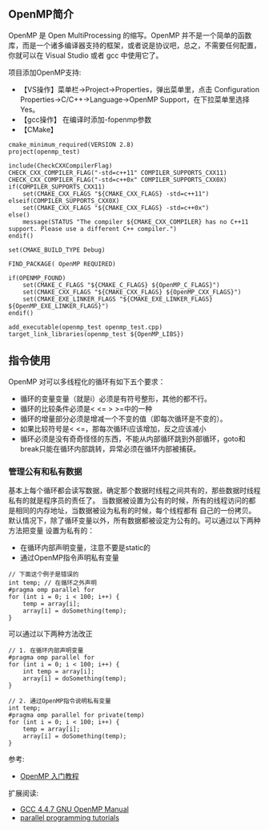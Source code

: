 
## OpenMP简介

OpenMP 是 Open MultiProcessing 的缩写。OpenMP 并不是一个简单的函数库，而是一个诸多编译器支持的框架，或者说是协议吧，总之，不需要任何配置，你就可以在 Visual Studio 或者 gcc 中使用它了。

项目添加OpenMP支持:

- 【VS操作】菜单栏->Project->Properties，弹出菜单里，点击 Configuration Properties->C/C++->Language->OpenMP Support，在下拉菜单里选择Yes。
- 【gcc操作】 在编译时添加-fopenmp参数
- 【CMake】
```
cmake_minimum_required(VERSION 2.8)
project(openmp_test)

include(CheckCXXCompilerFlag)
CHECK_CXX_COMPILER_FLAG("-std=c++11" COMPILER_SUPPORTS_CXX11)
CHECK_CXX_COMPILER_FLAG("-std=c++0x" COMPILER_SUPPORTS_CXX0X)
if(COMPILER_SUPPORTS_CXX11)
    set(CMAKE_CXX_FLAGS "${CMAKE_CXX_FLAGS} -std=c++11")
elseif(COMPILER_SUPPORTS_CXX0X)
    set(CMAKE_CXX_FLAGS "${CMAKE_CXX_FLAGS} -std=c++0x")
else()
    message(STATUS "The compiler ${CMAKE_CXX_COMPILER} has no C++11 support. Please use a different C++ compiler.")
endif()

set(CMAKE_BUILD_TYPE Debug)

FIND_PACKAGE( OpenMP REQUIRED)

if(OPENMP_FOUND)
    set(CMAKE_C_FLAGS "${CMAKE_C_FLAGS} ${OpenMP_C_FLAGS}")
    set(CMAKE_CXX_FLAGS "${CMAKE_CXX_FLAGS} ${OpenMP_CXX_FLAGS}")
    set(CMAKE_EXE_LINKER_FLAGS "${CMAKE_EXE_LINKER_FLAGS} ${OpenMP_EXE_LINKER_FLAGS}")
endif()

add_executable(openmp_test openmp_test.cpp)
target_link_libraries(openmp_test ${OpenMP_LIBS})
```

## 指令使用

OpenMP 对可以多线程化的循环有如下五个要求：

- 循环的变量变量（就是i）必须是有符号整形，其他的都不行。
- 循环的比较条件必须是< <= > >=中的一种
- 循环的增量部分必须是增减一个不变的值（即每次循环是不变的）。
- 如果比较符号是< <=，那每次循环i应该增加，反之应该减小
- 循环必须是没有奇奇怪怪的东西，不能从内部循环跳到外部循环，goto和break只能在循环内部跳转，异常必须在循环内部被捕获。

### 管理公有和私有数据

基本上每个循环都会读写数据，确定那个数据时线程之间共有的，那些数据时线程私有的就是程序员的责任了。
当数据被设置为公有的时候，所有的线程访问的都是相同的内存地址，当数据被设为私有的时候，每个线程都有
自己的一份拷贝。默认情况下，除了循环变量以外，所有数据都被设定为公有的。可以通过以下两种方法把变量
设置为私有的：

- 在循环内部声明变量，注意不要是static的
- 通过OpenMP指令声明私有变量

```
// 下面这个例子是错误的
int temp; // 在循环之外声明
#pragma omp parallel for
for (int i = 0; i < 100; i++) {
    temp = array[i];
    array[i] = doSomething(temp);
}
```

可以通过以下两种方法改正

```
// 1. 在循环内部声明变量
#pragma omp parallel for
for (int i = 0; i < 100; i++) {
    int temp = array[i];
    array[i] = doSomething(temp);
}
```
```
// 2. 通过OpenMP指令说明私有变量
int temp;
#pragma omp parallel for private(temp)
for (int i = 0; i < 100; i++) {
    temp = array[i];
    array[i] = doSomething(temp);
}
```


参考:

- [OpenMP 入门教程](https://www.cnblogs.com/ospider/p/5265975.html)

扩展阅读:

- [GCC 4.4.7 GNU OpenMP Manual](https://gcc.gnu.org/onlinedocs/gcc-4.4.7/libgomp/)
- [parallel programming tutorials](https://hpc.llnl.gov/training/tutorials)